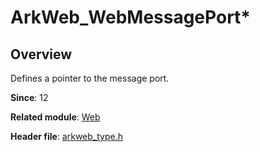 # ArkWeb_WebMessagePort*


## Overview

Defines a pointer to the message port.

**Since**: 12

**Related module**: [Web](capi-web.md)

**Header file**: [arkweb_type.h](capi-arkweb-type-h.md)
